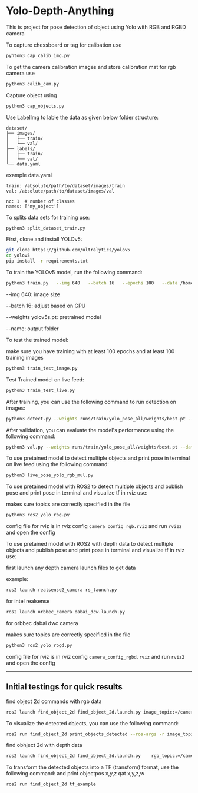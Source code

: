 # Yolo-Depth-Anything
This is project for pose detection of object using Yolo with RGB and RGBD camera

To capture chessboard or tag for calibation use 

```bash
pyhton3 cap_calib_img.py
```

To get the camera calibration images and store calibration mat for rgb camera use 

```bash
python3 calib_cam.py
```
Capture object using 
```bash
python3 cap_objects.py
```

Use LabelImg to lable the data as given below folder structure:
```
dataset/
├── images/
│   ├── train/
│   └── val/
├── labels/
│   ├── train/
│   └── val/
└── data.yaml
```

example data.yaml

```
train: /absolute/path/to/dataset/images/train
val: /absolute/path/to/dataset/images/val

nc: 1  # number of classes
names: ['my_object']
```

To splits data sets for training use:


```bash 
python3 split_dataset_train.py
```


First, clone and install YOLOv5:

```bash
git clone https://github.com/ultralytics/yolov5
cd yolov5
pip install -r requirements.txt
```


To train the YOLOv5 model, run the following command:
```bash 
python3 train.py   --img 640   --batch 16   --epochs 100   --data /home/kamal/prcv_ws/src/prcv_project/dataset/data.yaml   --weights yolov5s.pt   --name yolo_my_object
```

--img 640: image size

--batch 16: adjust based on GPU

--weights yolov5s.pt: pretrained model

--name: output folder



To test the trained model:

make sure you have training with at least 100 epochs and at least 100 training images

```bash
python3 train_test_image.py
```

Test Trained model on live feed:

```bash
python3 train_test_live.py
```

After training, you can use the following command to run detection on images:
```bash
python3 detect.py --weights runs/train/yolo_pose_all/weights/best.pt --source /home/kamal/prcv_ws/src/prcv_project/dataset_objects_raw/blue_box_00.jpg --conf 0.1
```

After validation, you can evaluate the model's performance using the following command:
```bash
python3 val.py --weights runs/train/yolo_pose_all/weights/best.pt --data /home/kamal/prcv_ws/src/prcv_project/dataset_objects_raw/blue_box_00.jpg --img 640
```


To use pretained model to detect multiple objects and print pose in terminal on live feed using the following command:

```bash
python3 live_pose_yolo_rgb_mul.py
```

To use pretained model with ROS2 to detect multiple objects and publish pose and print pose in terminal and visualize tf in rviz use:

makes sure topics are correctly specified in the file

```bash
python3 ros2_yolo_rbg.py
```

config file for rviz is in rviz config `camera_config_rgb.rviz` and run `rviz2` and open the config

To use pretained model with ROS2 with depth data to detect multiple objects and publish pose and print pose in terminal and visualize tf in rviz use:

first launch any depth camera launch files to get data 

example:

```bash
ros2 launch realsense2_camera rs_launch.py
```
for intel realsense

```bash
ros2 launch orbbec_camera dabai_dcw.launch.py
```
for orbbec dabai dwc camera


makes sure topics are correctly specified in the file

```bash
python3 ros2_yolo_rbgd.py
```

config file for rviz is in rviz config `camera_config_rgbd.rviz` and run `rviz2` and open the config

---

## Initial testings for quick results

find object 2d commands with rgb data

```bash
ros2 launch find_object_2d find_object_2d.launch.py image_topic:=/camera/color/image_raw
```

To visualize the detected objects, you can use the following command:
```bash
ros2 run find_object_2d print_objects_detected --ros-args -r image_topic:=/camera/color/image_raw
```

find obhject 2d with depth data
```bash
ros2 launch find_object_2d find_object_3d.launch.py    rgb_topic:=/camera/color/image_raw    depth_topic:=/camera/depth/image_raw    camera_info_topic:=/camera/color/camera_info
```

To transform the detected objects into a TF (transform) format, use the following command: and print objectpos  x,y,z qat x,y,z,w
```bash
ros2 run find_object_2d tf_example
```



